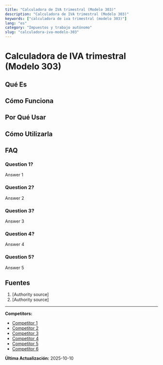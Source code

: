 ```yaml
---
title: "Calculadora de IVA trimestral (Modelo 303)"
description: "Calculadora de IVA trimestral (Modelo 303)"
keywords: ["calculadora de iva trimestral (modelo 303)"]
lang: "es"
category: "Impuestos y trabajo autónomo"
slug: "calculadora-iva-modelo-303"
---
```


# Calculadora de IVA trimestral (Modelo 303)

<!-- TODO: Add introduction -->

## Qué Es

<!-- TODO: Explain what this calculator does -->

## Cómo Funciona

<!-- TODO: Explain methodology -->

## Por Qué Usar

<!-- TODO: List benefits -->

## Cómo Utilizarla

<!-- TODO: Step-by-step guide -->

## FAQ

### Question 1?
Answer 1

### Question 2?
Answer 2

### Question 3?
Answer 3

### Question 4?
Answer 4

### Question 5?
Answer 5

## Fuentes

1. [Authority source]
2. [Authority source]

---

**Competitors:**
- [Competitor 1](https://taxfix.com/es-es/calculadoras/calculadora-de-iva-de-autonomos/)
- [Competitor 2](https://www.impulsa-empresa.es/calculadora-iva/)
- [Competitor 3](https://sede.agenciatributaria.gob.es/Sede/procedimientoini/G414.shtml)
- [Competitor 4](https://www.contabilidadautonomos.com/impuestos-modelo303-iva-trimestral)
- [Competitor 5](https://socalsolver.com/es/impuestos-y-trabajo-autonomo/calculadora-iva-modelo-303)
- [Competitor 6](https://www.contasimple.com/calculadora-facturas-iva-irpf-autonomos-pymes/)

**Última Actualización:** 2025-10-10
